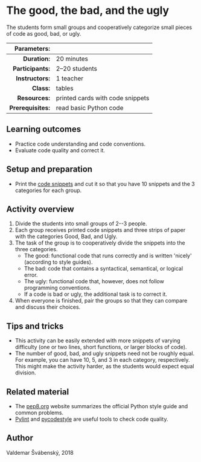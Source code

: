 # The good, the bad, and the ugly

The students form small groups and cooperatively categorize small pieces of code as good, bad, or ugly.

| Parameters:        |               |
| -----------------: | :------------ |
| **Duration:**      | 20 minutes    |
| **Participants:**  | 2–20 students |
| **Instructors:**   | 1 teacher     |
| **Class:**         | tables        |
| **Resources:**     | printed cards with code snippets |
| **Prerequisites:** | read basic Python code |

## Learning outcomes

* Practice code understanding and code conventions.
* Evaluate code quality and correct it.

## Setup and preparation

* Print the [code snippets](code.pdf) and cut it so that you have 10 snippets and the 3 categories for each group.

## Activity overview

1. Divide the students into small groups of 2--3 people.
2. Each group receives printed code snippets and three strips of paper with the categories Good, Bad, and Ugly.
3. The task of the group is to cooperatively divide the snippets into the three categories.
	* The good: functional code that runs correctly and is written 'nicely' (according to style guides).
	* The bad: code that contains a syntactical, semantical, or logical error.
	* The ugly: functional code that, however, does not follow programming conventions.
	* If a code is bad or ugly, the additional task is to correct it.
4. When everyone is finished, pair the groups so that they can compare and discuss their choices.

## Tips and tricks

* This activity can be easily extended with more snippets of varying difficulty (one or two lines, short functions, or larger blocks of code).
* The number of good, bad, and ugly snippets need not be roughly equal. For example, you can have 10, 5, and 3 in each category, respectively. This might make the activity harder, as the students would expect equal division.

## Related material

* The [pep8.org](http://pep8.org/) website summarizes the official Python style guide and common problems.
* [Pylint](https://github.com/PyCQA/pylint) and [pycodestyle](https://github.com/PyCQA/pycodestyle) are useful tools to check code quality. 

## Author

Valdemar Švábenský, 2018